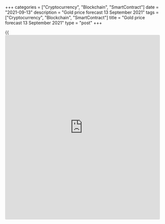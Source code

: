 +++
categories = ["Cryptocurrency", "Blockchain", "SmartContract"]
date = "2021-09-13"
description = "Gold price forecast 13 September 2021"
tags = ["Cryptocurrency", "Blockchain", "SmartContract"]
title = "Gold price forecast 13 September 2021"
type = "post"
+++

{{<iframe id="large-banner" src="https://www.bounty.group/#slide=12.0" width="100%" height="600" scrolling="no" style="border: 0px solid rgb(216, 221, 230); border-radius: 3px;">}}

2021-09-13

2021-09-13

Gold will fall. Forecast as of 13.09.2021Dmitri Demidenko

When the Fed surprised the markets with insane monetary stimulus in
2020, gold hit an all-time high. However, the time has come to taper the
QE. How will the gold price react to this? Let us discuss the Forex
outlook and make up a gold trading plan.

## Fundamental gold forecast for a week

History repeats itself. When the Fed began to withdraw monetary stimulus
in 2013, the gold price collapsed. At that time, it took ten months to
taper QE. Currently, unemployment is at 5.2%, significantly lower than
eight years ago, and inflation is much hotter. The FOMC hawks are keen
to end the $120 billion QE program by mid-2022. If all goes according to
their plan, the [XAUUSD][1] bulls will have a hard time.

According to the President of the Federal Reserve Bank of New York, John
Williams, there is no need to follow a certain time frame or the
approach that was previously. Macroeconomic indicators are better than
in the past. According to 40% of the Financial Times experts, the Fed
will announce the QE tapering in November, 31% expect this in December.
Experts raised their forecasts for PCE from 3% to 3.7% by the end of
2021. Most of them expect that inflation will continue to exceed the
target of 2% at the end of 2022.

The long-term nature of inflation is the key to the future fate of gold.
If the PCE index continues to be at higher levels for longer than the
Fed expects, it will be forced to raise rates aggressively. Otherwise,
inflation risks reaching all-time high levels. In this situation, the US
dollar will strengthen, and the precious metal will weaken.

Along with the return of [investor](https://www.fintechee.com/tutorial-for-forex-trading/investor-mode/) interest in the US dollar, the
[XAUUSD][1] bulls should worry about the growth of Treasury yields.
According to research by the Washington Bipartisan Policy Center, the
government is likely to run out of cash and may begin to pass payments
on its obligations sometime between mid-October and mid-November. As a
result, the risks of default will increase. Such an event has never
happened before, and it could have disastrous consequences for financial
markets. Let's hope Congress won't let this happen. The ceiling of the
national debt will be suspended, the issue of bonds will rise sharply,
which will lead to higher yields. Earnings were flat as over the past 90
days, the volume of Treasury issuance was lower than the Fed's QE
purchases.

### Dynamics of the ratio of Treasury issuance and their purchases by
the Fed



 _Source: Nordea Markets._

Gold buyers should also be afraid of the seasonal nature of COVID-19.
Last summer, the epidemiological situation in the United States
deteriorated significantly, while in Europe everything was more or less
normal. However, in the middle of autumn, the gap began to close. If
[history](https://www.fixpro.org/post/chargeless-historical-data-api-backtesting/) repeats itself in 2021, the slowdown in economic growth in the
eurozone will deprive the euro of its main advantage and significantly
lower [EURUSD][2] price.

### Dynamics of COVID-19 cases in Europe and the US

 _Source: Nordea Markets._

### Weekly gold trading plan

A strengthening dollar and rising US Treasury yields will create an
extremely unfavorable environment for [XAUUSD][1]. The downtrend will
likely continue, so I recommend holding and adding up to [short
trades][3] formed on the breakout of the $1806 per ounce level in case
of a breakout of support at $1782 or on corrections.





## Price chart of XAUUSD in real time mode

The content of this article reflects the author’s opinion and does not
necessarily reflect the official position of LiteForex. The material
published on this page is provided for informational purposes only and
should not be considered as the provision of investment advice for the
purposes of Directive 2004/39/EC.

Rate this article:

{{value}}

( {{count}} {{title}} )

   1. my.liteforex.com/trading/chart?symbol=XAUUSD&returnUrl=true
   2. my.liteforex.com/trading/chart?symbol=EURUSD&returnUrl=true
   3. lite.forex/blog/analysts-opinions/gold-situation-is-unclear-forecast-as-of-06092021/